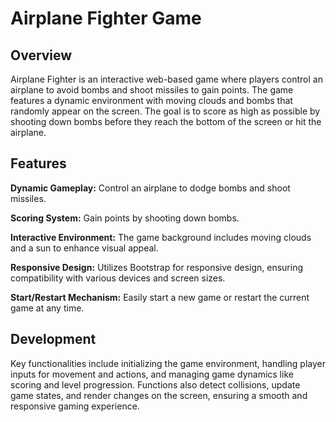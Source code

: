 # Airplane Fighter Game


## Overview

Airplane Fighter is an interactive web-based game where players control an airplane to avoid bombs and shoot missiles to gain points. The game features a dynamic environment with moving clouds and bombs that randomly appear on the screen. The goal is to score as high as possible by shooting down bombs before they reach the bottom of the screen or hit the airplane.


## Features

**Dynamic Gameplay:** Control an airplane to dodge bombs and shoot missiles.

**Scoring System:** Gain points by shooting down bombs.

**Interactive Environment:** The game background includes moving clouds and a sun to enhance visual appeal.

**Responsive Design:** Utilizes Bootstrap for responsive design, ensuring compatibility with various devices and screen sizes.

**Start/Restart Mechanism:** Easily start a new game or restart the current game at any time.

## Development

Key functionalities include initializing the game environment, handling player inputs for movement and actions, and managing game dynamics like scoring and level progression. Functions also detect collisions, update game states, and render changes on the screen, ensuring a smooth and responsive gaming experience. 
